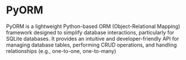# PyORM
PyORM  is a lightweight Python-based ORM (Object-Relational Mapping) framework designed to simplify database interactions, particularly for SQLite databases. It provides an intuitive and developer-friendly API for managing database tables, performing CRUD operations, and handling relationships (e.g., one-to-one, one-to-many)
